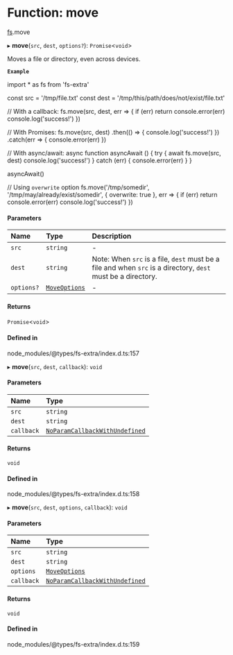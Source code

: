 # Function: move

[fs](../modules/fs.md).move

▸ **move**(`src`, `dest`, `options?`): `Promise`<`void`\>

Moves a file or directory, even across devices.

**`Example`**

import * as fs from 'fs-extra'

const src = '/tmp/file.txt'
const dest = '/tmp/this/path/does/not/exist/file.txt'

// With a callback:
fs.move(src, dest, err => {
  if (err) return console.error(err)
  console.log('success!')
})

// With Promises:
fs.move(src, dest)
  .then(() => {
    console.log('success!')
  })
  .catch(err => {
    console.error(err)
  })

// With async/await:
async function asyncAwait () {
  try {
    await fs.move(src, dest)
    console.log('success!')
  } catch (err) {
    console.error(err)
  }
}

asyncAwait()

// Using `overwrite` option
fs.move('/tmp/somedir', '/tmp/may/already/exist/somedir', { overwrite: true }, err => {
  if (err) return console.error(err)
  console.log('success!')
})

#### Parameters

| Name | Type | Description |
| :------ | :------ | :------ |
| `src` | `string` | - |
| `dest` | `string` | Note: When `src` is a file, `dest` must be a file and when `src` is a directory, `dest` must be a directory. |
| `options?` | [`MoveOptions`](../interfaces/fs.MoveOptions.md) | - |

#### Returns

`Promise`<`void`\>

#### Defined in

node_modules/@types/fs-extra/index.d.ts:157

▸ **move**(`src`, `dest`, `callback`): `void`

#### Parameters

| Name | Type |
| :------ | :------ |
| `src` | `string` |
| `dest` | `string` |
| `callback` | [`NoParamCallbackWithUndefined`](../types/fs.NoParamCallbackWithUndefined.md) |

#### Returns

`void`

#### Defined in

node_modules/@types/fs-extra/index.d.ts:158

▸ **move**(`src`, `dest`, `options`, `callback`): `void`

#### Parameters

| Name | Type |
| :------ | :------ |
| `src` | `string` |
| `dest` | `string` |
| `options` | [`MoveOptions`](../interfaces/fs.MoveOptions.md) |
| `callback` | [`NoParamCallbackWithUndefined`](../types/fs.NoParamCallbackWithUndefined.md) |

#### Returns

`void`

#### Defined in

node_modules/@types/fs-extra/index.d.ts:159

